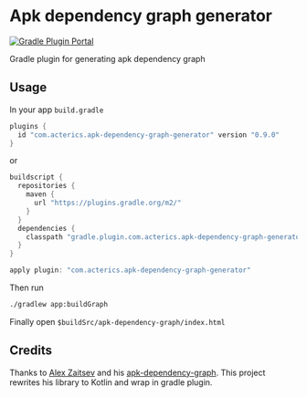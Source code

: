 # Apk dependency graph generator

[![Gradle Plugin Portal](https://img.shields.io/maven-metadata/v/https/plugins.gradle.org/m2/com/acterics/apk-dependency-graph-generator/com.acterics.apk-dependency-graph-generator.gradle.plugin/maven-metadata.xml.svg?colorB=007ec6&label=gradlePluginPortal)](https://plugins.gradle.org/plugin/com.acterics.apk-dependency-graph-generator)

Gradle plugin for generating apk dependency graph

## Usage

In your app `build.gradle`

```groovy
plugins {
  id "com.acterics.apk-dependency-graph-generator" version "0.9.0"
}
```

or

```groovy
buildscript {
  repositories {
    maven {
      url "https://plugins.gradle.org/m2/"
    }
  }
  dependencies {
    classpath "gradle.plugin.com.acterics.apk-dependency-graph-generator:apk-dependency-core-gradle-plugin:0.9.0"
  }
}

apply plugin: "com.acterics.apk-dependency-graph-generator"
```

Then run

``` bash
./gradlew app:buildGraph
```

Finally open `$buildSrc/apk-dependency-graph/index.html`

## Credits

Thanks to [Alex Zaitsev](https://github.com/alexzaitsev) and his [apk-dependency-graph](https://github.com/alexzaitsev/apk-dependency-graph). This project rewrites his library to Kotlin and wrap in gradle plugin.